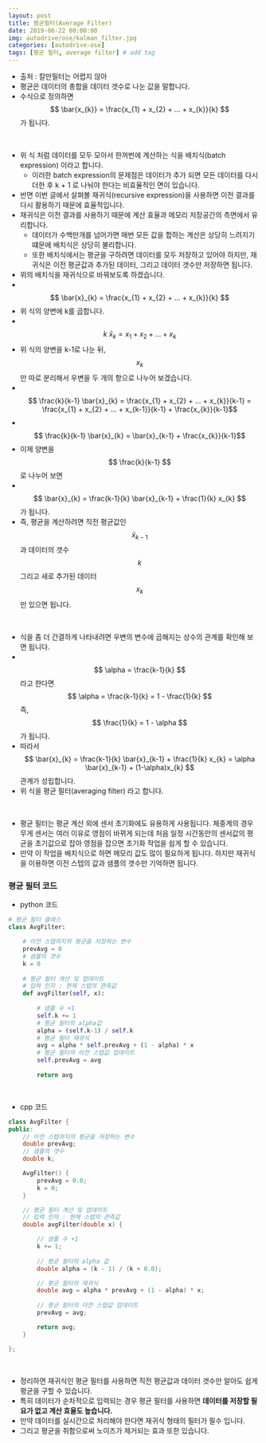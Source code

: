 ```yaml
---
layout: post
title: 평균필터(Average Filter)
date: 2019-06-22 00:00:00
img: autodrive/ose/kalman_filter.jpg
categories: [autodrive-ose] 
tags: [평균 필터, average filter] # add tag
---
```


- 출처 : 칼만필터는 어렵지 않아
- 평균은 데이터의 총합을 데이터 갯수로 나눈 값을 말합니다. 
- 수식으로 정의하면 $$ \bar{x_{k}} = \frac{x_{1} + x_{2} + ... + x_{k}}{k} $$ 가 됩니다.

<br>

- 위 식 처럼 데이터를 모두 모아서 한꺼번에 계산하는 식을 배치식(batch expression) 이라고 합니다.
    - 이러한 batch expression의 문제점은 데이터가 추가 되면 모든 데이터를 다시 더한 후 k + 1 로 나눠야 한다는 비효율적인 면이 있습니다. 
- 반면 이번 글에서 살펴볼 재귀식(recursive expression)을 사용하면 이전 결과를 다시 활용하기 때문에 효율적입니다.
- 재귀식은 이전 결과를 사용하기 때문에 계산 효율과 메모리 저장공간의 측면에서 유리합니다.
    - 데이터가 수백만개를 넘어가면 매번 모든 값을 합하는 계산은 상당히 느려지기 떄문에 배치식은 상당히 불리합니다.
    - 또한 배치식에서는 평균을 구하려면 데이터를 모두 저장하고 있어야 하지만, 재귀식은 이전 평균값과 추가된 데이터, 그리고 데이터 갯수만 저장하면 됩니다.
- 위의 배치식을 재귀식으로 바꿔보도록 하겠습니다.
- 　$$ \bar{x}_{k} = \frac{x_{1} + x_{2} + ... + x_{k}}{k} $$
- 위 식의 양변에 k를 곱합니다.
- 　$$ k \ \bar{x}_{k} = x_{1} + x_{2} + ... + x_{k} $$
- 위 식의 양변을 k-1로 나눈 뒤, $$ x_{k} $$만 따로 분리해서 우변을 두 개의 항으로 나누어 보겠습니다.
- 　$$ \frac{k}{k-1} \bar{x}_{k} = \frac{x_{1} + x_{2} + ... + x_{k}}{k-1} = \frac{x_{1} + x_{2} + ... + x_{k-1}}{k-1} + \frac{x_{k}}{k-1}$$
- 　$$ \frac{k}{k-1} \bar{x}_{k} = \bar{x}_{k-1} + \frac{x_{k}}{k-1}$$
- 이제 양변을 $$ \frac{k}{k-1} $$로 나누어 보면
- 　$$ \bar{x}_{k} = \frac{k-1}{k} \bar{x}_{k-1} + \frac{1}{k} x_{k} $$ 가 됩니다.
- 즉, 평균을 계산하려면 직전 평균값인 $$ \bar{x}_{k-1} $$과 데이터의 갯수 $$ k $$ 그리고 새로 추가된 데이터 $$ x_{k} $$만 있으면 됩니다.

<br>

- 식을 좀 더 간결하게 나타내려면 우변의 변수에 곱해지는 상수의 관계를 확인해 보면 됩니다.
- 　$$ \alpha = \frac{k-1}{k} $$ 라고 한다면 $$ \alpha = \frac{k-1}{k} = 1 - \frac{1}{k} $$ 즉, $$ \frac{1}{k} = 1 - \alpha $$가 됩니다.
- 따라서 $$ \bar{x}_{k} = \frac{k-1}{k} \bar{x}_{k-1} + \frac{1}{k} x_{k} = \alpha \bar{x}_{k-1} + (1-\alpha)x_{k} $$ 관계가 성립합니다.
- 위 식을 평균 필터(averaging filter) 라고 합니다.

<br>

- 평균 필터는 평균 계산 외에 센서 초기화에도 유용하게 사용됩니다. 체중계의 경우 무게 센서는 여러 이유로 영점이 바뀌게 되는데 처음 일정 시간동안의 센서값의 평균을 초기값으로 잡아 영점을 잡으면 초기화 작업을 쉽게 할 수 있습니다.
- 만약 이 작업을 배치식으로 하면 메모리 값도 많이 필요하게 됩니다. 하지만 재귀식을 이용하면 이전 스텝의 값과 샘플의 갯수만 기억하면 됩니다.

### 평균 필터 코드

- python 코드

```python
# 평균 필터 클래스
class AvgFilter:

    # 이전 스텝까지의 평균을 저장하는 변수
    prevAvg = 0
    # 샘플의 갯수
    k = 0
    
    # 평균 필터 계산 및 업데이트
    # 입력 인자 : 현재 스텝의 관측값
    def avgFilter(self, x):
        
        # 샘플 수 +1
        self.k += 1
        # 평균 필터의 alpha값
        alpha = (self.k-1) / self.k
        # 평균 필터 재귀식
        avg = alpha * self.prevAvg + (1 - alpha) * x
        # 평균 필터의 이전 스텝값 업데이트
        self.prevAvg = avg
        
        return avg
```

<br>

- cpp 코드

```cpp
class AvgFilter {
public:
	// 이전 스텝까지의 평균을 저장하는 변수
	double prevAvg;
	// 샘플의 갯수
	double k;

	AvgFilter() {
		prevAvg = 0.0;
		k = 0;
	}

	// 평균 필터 계산 및 업데이트
	// 입력 인자 : 현재 스텝의 관측값
	double avgFilter(double x) {

		// 샘플 수 +1
		k += 1;
		
		// 평균 필터의 alpha 값
		double alpha = (k - 1) / (k + 0.0);

		// 평균 필터의 재귀식
		double avg = alpha * prevAvg + (1 - alpha) * x;		
		
		// 평균 필터의 이전 스텝값 업데이트
		prevAvg = avg;

		return avg;
	}

};
```

<br>

- 정리하면 재귀식인 평균 필터를 사용하면 직전 평균값과 데이터 갯수만 알아도 쉽게 평균을 구할 수 있습니다.
- 특히 데이터가 순차적으로 입력되는 경우 평균 필터를 사용하면 **데이터를 저장할 필요가 없고 계산 효율도 높습니다.**
- 만약 데이터를 실시간으로 처리해야 한다면 재귀식 형태의 필터가 필수 입니다.
- 그리고 평균을 취함으로써 노이즈가 제거되는 효과 또한 있습니다.